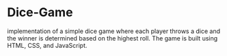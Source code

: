 # Dice-Game
implementation of a simple dice game where each player throws a dice and the winner is determined based on the highest roll. The game is built using HTML, CSS, and JavaScript.
